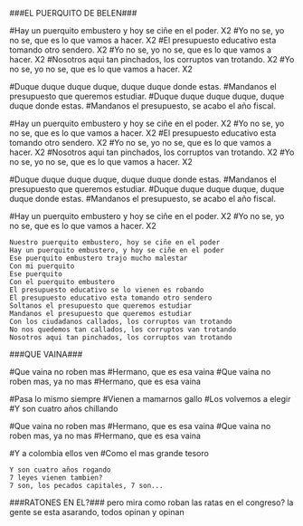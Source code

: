 <!-- inicia EL BURRITO DE BELEN-->
###EL PUERQUITO DE BELEN###

#Hay un puerquito embustero y hoy se ciñe en el poder. X2
#Yo no se, yo no se, que es lo que vamos a hacer. X2
#El presupuesto educativo esta tomando otro sendero. X2
#Yo no se, yo no se, que es lo que vamos a hacer. X2
#Nosotros aqui tan pinchados, los corruptos van trotando. X2
#Yo no se, yo no se, que es lo que vamos a hacer. X2

#Duque duque duque duque, duque duque donde estas.
#Mandanos el presupuesto que queremos estudiar.
#Duque duque duque duque, duque duque donde estas.
#Mandanos el presupuesto, se acabo el año fiscal.

#Hay un puerquito embustero y hoy se ciñe en el poder. X2
#Yo no se, yo no se, que es lo que vamos a hacer. X2
#El presupuesto educativo esta tomando otro sendero. X2
#Yo no se, yo no se, que es lo que vamos a hacer. X2
#Nosotros aqui tan pinchados, los corruptos van trotando. X2
#Yo no se, yo no se, que es lo que vamos a hacer. X2

#Duque duque duque duque, duque duque donde estas.
#Mandanos el presupuesto que queremos estudiar.
#Duque duque duque duque, duque duque donde estas.
#Mandanos el presupuesto, se acabo el año fiscal.

#Hay un puerquito embustero y hoy se ciñe en el poder. X2
#Yo no se, yo no se, que es lo que vamos a hacer. X2

	Nuestro puerquito embustero, hoy se ciñe en el poder
	Hay un puerquito embustero, y hoy se ciñe en el poder
	Ese puerquito embustero trajo mucho malestar
	Con mi puerquito
	Ese puerquito
	Con el puerquito embustero
	El presupuesto educativo se lo vienen es robando
	El presupuesto educativo esta tomando otro sendero
	Soltanos el presupuesto que queremos estudiar
	Mandanos el presupuesto que queremos estudiar
	Con los ciudadanos callados, los corruptos van trotando
	No nos quedemos tan callados, los corruptos van trotando
	Nosotros aqui tan pinchados, los corruptos van trotando
<!-- termina EL BURRITO DE BELEN-->

<!-- inicia TUTAINA TUTURUMAINA-->
###QUE VAINA###

#Que vaina no roben mas
#Hermano, que es esa vaina
#Que vaina no roben mas, ya no mas
#Hermano, que es esa vaina

#Pasa lo mismo siempre
#Vienen a mamarnos gallo
#Los volvemos a elegir
#Y son cuatro años chillando

#Que vaina no roben mas
#Hermano, que es esa vaina
#Que vaina no roben mas, ya no mas
#Hermano, que es esa vaina


#Y a colombia ellos ven
#Como el mas grande tesoro

	Y son cuatro años rogando
	7 leyes vienen tambien?
	7 son, los pecados capitales, 7 son...
<!-- termina TUTAINA TUTURUMAINA-->

<!-- inicia LOS PECES EN EL RIO-->
###RATONES EN EL?###
	pero mira como roban las ratas en el congreso?
	la gente se esta asarando, todos opinan y opinan
<!-- termina LOS PECES EN EL RIO-->